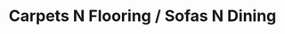 ---
title: "Carpets N Flooring / Sofas N Dining"
url: /aldershot/carpets-n-flooring-sofas-n-dining/
shop: Möbel
---